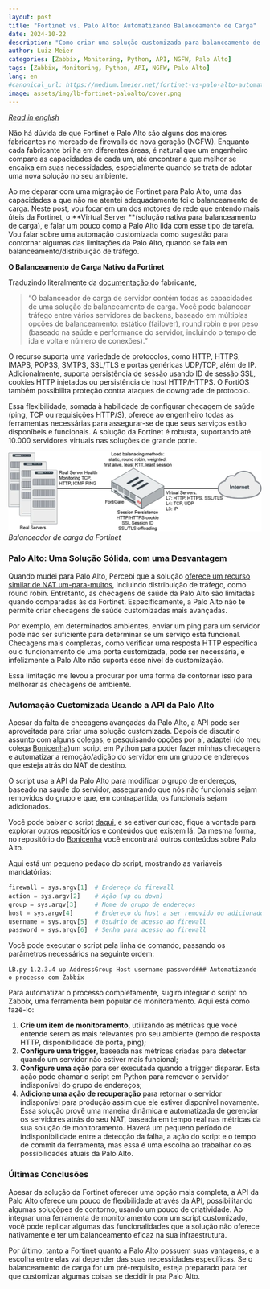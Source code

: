 ```yaml
---
layout:	post
title: "Fortinet vs. Palo Alto: Automatizando Balanceamento de Carga"
date: 2024-10-22
description: "Como criar uma solução customizada para balanceamento de carga utilizando a API da Palo Alto em conjunto com ferramentas de monitoramento, como o Zabbix."
author: Luiz Meier
categories: [Zabbix, Monitoring, Python, API, NGFW, Palo Alto]
tags: [Zabbix, Monitoring, Python, API, NGFW, Palo Alto]
lang: en
#canonical_url: https://medium.lmeier.net/fortinet-vs-palo-alto-automatizando-balanceamento-de-carga-30c7ee4d1aac
image: assets/img/lb-fortinet-paloalto/cover.png
---
```


[*Read in english*](https://blog.lmeier.net/posts/fortinet-vs-palo-alto-automating-load-balancing/)

Não há dúvida de que Fortinet e Palo Alto são alguns dos maiores fabricantes no mercado de firewalls de nova geração (NGFW). Enquanto cada fabricante brilha em diferentes áreas, é natural que um engenheiro compare as capacidades de cada um, até encontrar a que melhor se encaixa em suas necessidades, especialmente quando se trata de adotar uma nova solução no seu ambiente.

Ao me deparar com uma migração de Fortinet para Palo Alto, uma das capacidades a que não me atentei adequadamente foi o balanceamento de carga. Neste post, vou focar em um dos motores de rede que entendo mais úteis da Fortinet, o **Virtual Server **(solução nativa para balanceamento de carga), e falar um pouco como a Palo Alto lida com esse tipo de tarefa. Vou falar sobre uma automação customizada como sugestão para contornar algumas das limitações da Palo Alto, quando se fala em balanceamento/distribuição de tráfego.

**O Balanceamento de Carga Nativo da Fortinet**

Traduzindo literalmente da [documentação ](https://docs.fortinet.com/document/fortigate/6.2.16/cookbook/713497/virtual-server)do fabricante,


> “O balanceador de carga de servidor contém todas as capacidades de uma solução de balanceamento de carga. Você pode balancear tráfego entre vários servidores de backens, baseado em múltiplas opções de balanceamento: estático (failover), round robin e por peso (baseado na saúde e performance do servidor, incluindo o tempo de ida e volta e número de conexões).”

O recurso suporta uma variedade de protocolos, como HTTP, HTTPS, IMAPS, POP3S, SMTPS, SSL/TLS e portas genéricas UDP/TCP, além de IP. Adicionalmente, suporta persistência de sessão usando ID de sessão SSL, cookies HTTP injetados ou persistência de host HTTP/HTTPS. O FortiOS também possibilita proteção contra ataques de downgrade de protocolo.

Essa flexibilidade, somada à habilidade de configurar checagem de saúde (ping, TCP ou requisições HTTP/S), oferece ao engenheiro todas as ferramentas necessárias para assegurar-se de que seus serviços estão disponíbeis e funcionais. A solução da Fortinet é robusta, suportando até 10.000 servidores virtuais nas soluções de grande porte.

![Balanceador de carga da Fortinet](assets/img/lb-fortinet-paloalto/ftn-lb.png)
*Balanceador de carga da Fortinet*

### Palo Alto: Uma Solução Sólida, com uma Desvantagem

Quando mudei para Palo Alto, Percebi que a solução [oferece um recurso similar de NAT um-para-muitos](https://docs.paloaltonetworks.com/pan-os/10-1/pan-os-networking-admin/nat/configure-nat/configure-destination-nat-using-dynamic-ip-addresses), incluindo distribuição de tráfego, como round robin. Entretanto, as checagens de saúde da Palo Alto são limitadas quando comparadas às da Fortinet. Especificamente, a Palo Alto não te permite criar checagens de saúde customizadas mais avançadas.

Por exemplo, em determinados ambientes, enviar um ping para um servidor pode não ser suficiente para determinar se um serviço está funcional. Checagens mais complexas, como verificar uma resposta HTTP específica ou o funcionamento de uma porta customizada, pode ser necessária, e infelizmente a Palo Alto não suporta esse nível de customização.

Essa limitação me levou a procurar por uma forma de contornar isso para melhorar as checagens de ambiente.

### Automação Customizada Usando a API da Palo Alto

Apesar da falta de checagens avançadas da Palo Alto, a API pode ser aproveitada para criar uma solução customizada. Depois de discutir o assunto com alguns colegas, e pesquisando opções por aí, adaptei (do meu colega [Bonicenha](https://github.com/rbonicenha))um script em Python para poder fazer minhas checagens e automatizar a remoção/adição do servidor em um grupo de endereços que esteja atrás do NAT de destino.

O script usa a API da Palo Alto para modificar o grupo de endereços, baseado na saúde do servidor, assegurando que nós não funcionais sejam removidos do grupo e que, em contrapartida, os funcionais sejam adicionados.

Você pode baixar o script [daqui](https://github.com/LuizMeier/Zabbix/tree/master/Palo%20Alto), e se estiver curioso, fique a vontade para explorar outros repositórios e conteúdos que existem lá. Da mesma forma, no repositório do [Bonicenha](https://github.com/rbonicenha) você encontrará outros conteúdos sobre Palo Alto.

Aqui está um pequeno pedaço do script, mostrando as variáveis mandatórias:

```python
firewall = sys.argv[1]  # Endereço do firewall  
action = sys.argv[2]    # Ação (up ou down)  
group = sys.argv[3]     # Nome do grupo de endereços  
host = sys.argv[4]      # Endereço do host a ser removido ou adicionado ao grupo  
username = sys.argv[5]  # Usuário de acesso ao firewall  
password = sys.argv[6]  # Senha para acesso ao firewall
```
Você pode executar o script pela linha de comando, passando os parâmetros necessários na seguinte ordem:

```shell
LB.py 1.2.3.4 up AddressGroup Host username password### Automatizando o processo com Zabbix
```

Para automatizar o processo completamente, sugiro integrar o script no Zabbix, uma ferramenta bem popular de monitoramento. Aqui está como fazê-lo:

1. **Crie um item de monitoramento**, utilizando as métricas que você entende serem as mais relevantes pro seu ambiente (tempo de resposta HTTP, disponibilidade de porta, ping);
2. **Configure uma trigger**, baseada nas métricas criadas para detectar quando um servidor não estiver mais funcional;
3. **Configure uma ação** para ser executada quando a trigger disparar. Esta ação pode chamar o script em Python para remover o servidor indisponível do grupo de endereços;
4. A**dicione uma ação de recuperação** para retornar o servidor indisponível para produção assim que ele estiver disponível novamente.
Essa solução provê uma maneira dinâmica e automatizada de gerenciar os servidores atrás do seu NAT, baseada em tempo real nas métricas da sua solução de monitoramento. Haverá um pequeno período de indisponibilidade entre a detecção da falha, a ação do script e o tempo de commit da ferramenta, mas essa é uma escolha ao trabalhar co as possibilidades atuais da Palo Alto.

### Últimas Conclusões

Apesar da solução da Fortinet oferecer uma opção mais completa, a API da Palo Alto oferece um pouco de flexibilidade através da API, possibilitando algumas soluçõpes de contorno, usando um pouco de criatividade. Ao integrar uma ferramenta de monitoramento com um script customizado, você pode replicar algumas das funcionalidades que a solução não oferece nativamente e ter um balanceamento eficaz na sua infraestrutura.

Por último, tanto a Fortinet quanto a Palo Alto possuem suas vantagens, e a escolha entre elas vai depender das suas necessidades específicas. Se o balanceamento de carga for um pré-requisito, esteja preparado para ter que customizar algumas coisas se decidir ir pra Palo Alto.

  